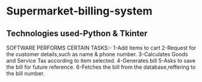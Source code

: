 # Supermarket-billing-system
Technologies used-Python & Tkinter
-----------------------------------------------
SOFTWARE PERFORMS CERTAIN TASKS:-
1-Add items to cart
2-Request for the customer details,such as name & phone number.
3-Calculates Goods and Service Tax according to item selected.
4-Generates bill
5-Asks to save the bill for future reference.
6-Fetches the bill from the database,reffering to the bill number.
